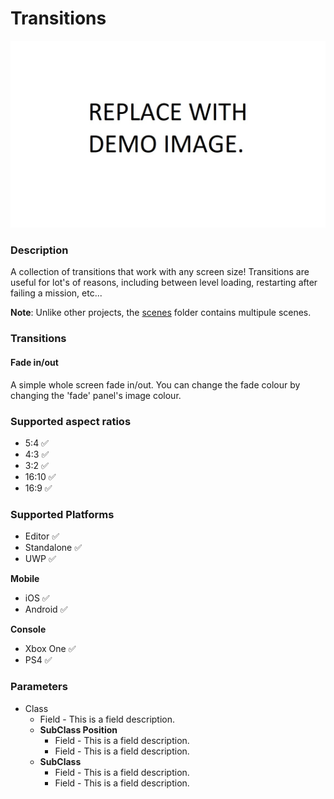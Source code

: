 ﻿# Transitions
![Transitions demo image](./readme-image.jpg)

### Description
A collection of transitions that work with any screen size! Transitions are useful for lot's of reasons, including between level loading, restarting after failing a mission, etc...

**Note**: Unlike other projects, the [scenes](./Scenes) folder contains multipule scenes.

### Transitions

#### Fade in/out
A simple whole screen fade in/out. You can change the fade colour by changing the 'fade' panel's image colour.

### Supported aspect ratios
* 5:4 ✅
* 4:3 ✅
* 3:2 ✅
* 16:10 ✅
* 16:9 ✅

### Supported Platforms
* Editor ✅
* Standalone ✅
* UWP ✅

**Mobile**
* iOS ✅
* Android ✅

**Console**
* Xbox One ✅
* PS4 ✅

### Parameters
* Class
	* Field - This is a field description.
	* **SubClass Position**
		* Field - This is a field description.
		* Field - This is a field description.
	* **SubClass**
		* Field - This is a field description.
		* Field - This is a field description.